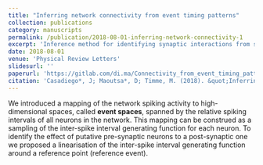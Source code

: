 ```yaml
---
title: "Inferring network connectivity from event timing patterns"
collection: publications
category: manuscripts 
permalink: /publication/2018-08-01-inferring-network-connectivity-1
excerpt: 'Inference method for identifying synaptic interactions from spiking patterns based on a mapping of the spiking activity onto event spaces, where the connectivity can be estimated locally by approximating the interspike interval generating function.'
date: 2018-08-01
venue: 'Physical Review Letters'
slidesurl: ''
paperurl: 'https://gitlab.com/di.ma/Connectivity_from_event_timing_patterns/-/blob/master/PhysRevLett.121.054101.pdf'
citation: 'Casadiego*, J; Maoutsa*, D; Timme, M. (2018). &quot;Inferring network connectivity from event timing patterns.&quot; <i>Physical Review Letters</i>. 121.5 (2018): 054101.'
---
```


We introduced a mapping of the network spiking activity to high-dimensional spaces, called **event spaces**, spanned by the relative spiking intervals of all neurons in the network. This mapping can be construed as a sampling of the inter-spike interval generating function for each neuron. To identify the effect of putative pre-synaptic neurons to a post-synaptic one we proposed a linearisation of the inter-spike interval generating function around a reference point (reference event).
